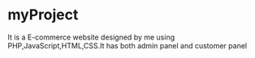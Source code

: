 # myProject
It is a E-commerce website designed by me using PHP,JavaScript,HTML,CSS.It has both admin panel and customer panel
